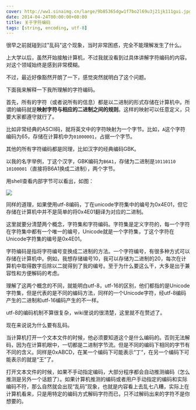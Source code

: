```yaml
---
cover: http://ww1.sinaimg.cn/large/9b85365dgw1f7bo2l69u3j21jk111gui.jpg
date: 2014-04-24T00:00:00+08:00
title: 关于字符编码
tags: [string, encoding, utf-8]
---
```

很早之前就碰到过"乱码"这个现象，当时非常困惑，完全不能理解发生了什么。

上大学以后，虽然开始接触计算机，不过我就没看到过具体讲解字符编码的内容。对这个领域始终是感到非常模糊。

不过，最近好像豁然开朗了一下，感觉突然就明白了这个问题。

<!--more-->

下面我来解释一下我所理解的字符编码。

首先，所有的字符（或者说所有的信息）都是以二进制的形式存储在计算机中。所谓的编码就是**映射字符与相应的二进制之间的规则**。这样的映射可以任意定义，只要大家都遵守就行了。

比如非常经典的ASCII码，就将英文中的字符映射为一个字节。比如，`A`这个字符编码为65，存储在计算机中为`01000001`，占据一个字节。

其他的所有字符编码都是同理，比如汉字的经典编码GBK。

以我的名字举例，丁这个汉字，GBK编码为`B6A1`，存储为二进制是`10110110 10100001`（直接将B6A1换成二进制），两个字节。

用shell查看内部字节可以看出，如图：

![](http://ww3.sinaimg.cn/large/9b85365djw1f23cmmpfu1j20ex01qaa9.jpg)

同样的道理，如果使用utf-8编码，丁在unicode字符集中的编号为0x4E01，但它存储在计算机中并不是简单的将0x4E01翻译为对应的二进制。

这里就要分清楚两个概念，字符集和字符编码。字符集是定义字符的，每一个字符在字符集中都有一个唯一的编号，Unicode就是一个字符集，丁这个字符在Unicode字符集的编号是0x4E01。

字符编码是指将字符编号变换成二进制的方法。一个字符编号，有很多种方式可以存储在计算机中。例如，我想存储编号10，我可以存储为二进制的20，每次在计算机中取得数字后除以二就得到了我的编号。至于为什么要这么干，大多是出于兼容性和方便解码的考虑。

理解了这两个概念的不同，就能明白utf-8，utf-16的区别，他们都指的是Unicode字符集，但是代表的是不同的编码方法，同样的一个Unicode字符，经utf-8编码产生的二进制和utf-16编码产生的不一样。

utf-8的编码机制不算很复杂，wiki里说的很清楚，这里就不在赘述了。

现在来说说为什么要有乱码。

当计算机打开一个文本文件的时候，他必须要知道这个是什么编码的。否则无法解码，因为在计算机眼中，一切都是二进制字节流。但是不同的编码下相同的字节有不同的含义。同样是0xABCD，在某一个编码下可能表示“丁“，在另一个编码下可能表示的就是“王”了。

打开文本文件的时候，如果不手动指定编码，大部分程序都会自动推测编码（怎么推测是另外一个话题了）。如果计算机推测的编码或者用户手动指定的编码和实际编码不符，那么自然就会出现“乱码”现象，也就是内容看上去乱七八糟，实际上在计算机看来，只是用特定的编码方式解码字符而已，只不过解码出来的字符不是你想要的。
